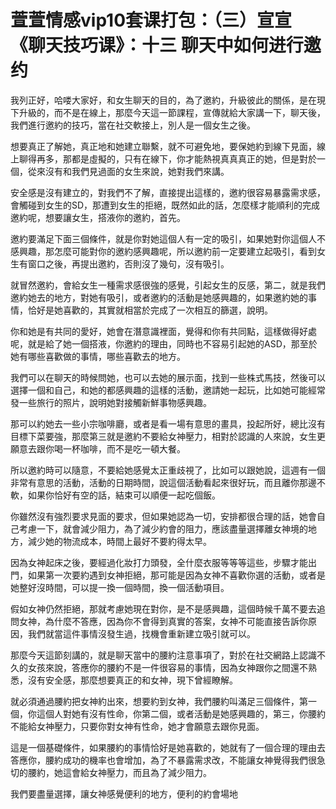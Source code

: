 # 萱萱情感vip10套课打包：（三）宣宣《聊天技巧课》：十三 聊天中如何进行邀约

我列正好，哈喽大家好，和女生聊天的目的，為了邀約，升級彼此的關係，是在現下升級的，而不是在線上，那麼今天這一節課程，宣傳就給大家講一下，聊天後，我們進行邀約的技巧，當在社交軟接上，別人是一個女生之後。

想要真正了解她，真正地和她建立聯繫，就不可避免地，要保她約到線下見面，線上聊得再多，那都是虛擬的，只有在線下，你才能熱視真真真正的她，但是對於一個，從來沒有和我們見過面的女生來說，她對我們來講。

安全感是沒有建立的，對我們不了解，直接提出這樣的，邀約很容易暴露需求感，會觸碰到女生的SD，那遭到女生的拒絕，既然如此的話，怎麼樣才能順利的完成邀約呢，想要讓女生，搭液你的邀約，首先。

邀約要滿足下面三個條件，就是你對她這個人有一定的吸引，如果她對你這個人不感興趣，那怎麼可能對你的邀約感興趣呢，所以邀約前一定要建立起吸引，看到女生有窗口之後，再提出邀約，否則沒了幾句，沒有吸引。

就冒然邀約，會給女生一種需求感很強的感覺，引起女生的反感，第二，就是我們邀約她去的地方，對她有吸引，或者邀約的活動是她感興趣的，如果邀約她的事情，恰好是她喜歡的，其實就相當於完成了一次相互的篩選，說明。

你和她是有共同的愛好，她會在潛意識裡面，覺得和你有共同點，這樣做得好處呢，就是給了她一個搭液，你邀約的理由，同時也不容易引起她的ASD，那至於她有哪些喜歡做的事情，哪些喜歡去的地方。

我們可以在聊天的時候問她，也可以去她的展示面，找到一些株式馬技，然後可以選擇一個和自己，和她的都感興趣的這樣的活動，邀請她一起玩，比如她可能經常發一些旅行的照片，說明她對接觸新鮮事物感興趣。

那可以約她去一些小宗咖啡廳，或者是看一場有意思的畫具，投起所好，總比沒有目標下菜要強，那麼第三就是邀約不要給女神壓力，相對於認識的人來說，女生更願意去跟你喝一杯咖啡，而不是吃一頓大餐。

所以邀約時可以隨意，不要給她感覺太正重歧視了，比如可以跟她說，這週有一個非常有意思的活動，活動的日期時間，說這個活動看起來很好玩，而且離你那邊不軟，如果你恰好有空的話，結束可以順便一起吃個飯。

你雖然沒有強烈要求見面的要求，但如果她認為一切，安排都很合理的話，她會自己考慮一下，就會減少阻力，為了減少約會的阻力，應該盡量選擇離女神境的地方，減少她的物流成本，時間上最好不要約得太早。

因為女神起床之後，要經過化妝打力頭發，全什麼衣服等等等這些，步驟才能出門，如果第一次要約遇到女神拒絕，那可能是因為女神不喜歡你選的活動，或者是她整好沒時間，可以提一換一個時間，換一個活動項目。

假如女神仍然拒絕，那就考慮她現在對你，是不是感興趣，這個時候千萬不要去追問女神，為什麼不答應，因為你不會得到真實的答案，女神不可能直接告訴你原因，我們就當這件事情沒發生過，找機會重新建立吸引就可以。

那麼今天這節刻講的，就是聊天當中的腰約注意事項了，對於在社交網路上認識不久的女孩來說，答應你的腰約不是一件很容易的事情，因為女神跟你之間還不熟悉，沒有安全感，那麼想要真正的和女神，現下曾經瞭解。

就必須通過腰約把女神約出來，想要約到女神，我們腰約叫滿足三個條件，第一個，你這個人對她有沒有性命，你第二個，或者活動是她感興趣的，第三，你腰約不能給女神壓力，只要你對女神有性命，她才會願意去跟你見面。

這是一個基礎條件，如果腰約的事情恰好是她喜歡的，她就有了一個合理的理由去答應你，腰約成功的機率也會增加，為了不暴露需求改，不能讓女神覺得我們很急切的腰約，她這會給女神壓力，而且為了減少阻力。

我們要盡量選擇，讓女神感覺便利的地方，便利的約會場地